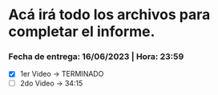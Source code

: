 # Acá irá todo los archivos para completar el informe.

### Fecha de entrega: 16/06/2023 | Hora: 23:59

* [X] 1er Video -> TERMINADO
* [ ] 2do Video -> 34:15
